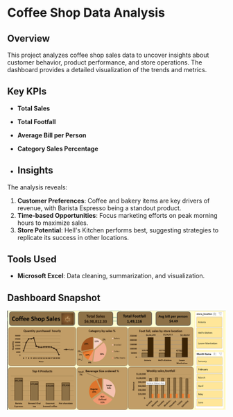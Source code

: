 # Coffee Shop Data Analysis

## Overview
This project analyzes coffee shop sales data to uncover insights about customer behavior, product performance, and store operations. The dashboard provides a detailed visualization of the trends and metrics.

## Key KPIs
- **Total Sales**
- **Total Footfall**
- **Average Bill per Person**
- **Category Sales Percentage**

- ## Insights
The analysis reveals:
1. **Customer Preferences**: Coffee and bakery items are key drivers of revenue, with Barista Espresso being a standout product.  
2. **Time-based Opportunities**: Focus marketing efforts on peak morning hours to maximize sales.  
3. **Store Potential**: Hell's Kitchen performs best, suggesting strategies to replicate its success in other locations.

## Tools Used
- **Microsoft Excel**: Data cleaning, summarization, and visualization.

## Dashboard Snapshot
![Dashboard Preview](Dashboard%20Preview.png)
